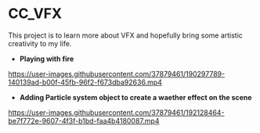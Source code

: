 # CC_VFX

This project is to learn more about VFX and hopefully bring some artistic creativity to my life. 

- **Playing with fire**

https://user-images.githubusercontent.com/37879461/190297789-140139ad-b00f-45fb-96f2-f673dba92636.mp4

- **Adding Particle system object to create a waether effect on the scene**

https://user-images.githubusercontent.com/37879461/192128464-be7f772e-9607-4f3f-b1bd-faa4b4180087.mp4


